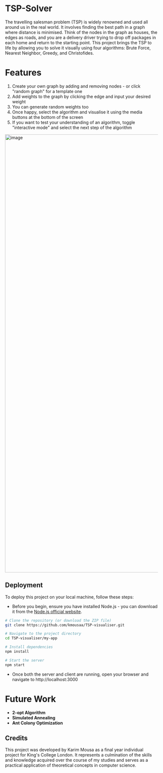 # TSP-Solver

The travelling salesman problem (TSP) is widely renowned and used all around us in the real world. It involves finding the best path in a graph where distance is minimised. Think of the nodes in the graph as houses, the edges as roads, and you are a delivery driver trying to drop off packages in each home and return to the starting point. This project brings the TSP to life by allowing you to solve it visually using four algorithms: Brute Force, Nearest Neighbor, Greedy, and Christofides.

# Features
1. Create your own graph by adding and removing nodes - or click "random graph" for a template one
2. Add weights to the graph by clicking the edge and input your desired weight
3. You can generate random weights too
4. Once happy, select the algorithm and visualise it using the media buttons at the bottom of the screen
6. If you want to test your understanding of an algorithm, toggle "interactive mode" and select the next step of the algorithm


<img width="1440" alt="image" src="https://github.com/kmousaa/TSP-visualiser/assets/99260175/ac77b9c5-821c-4309-8250-720693ed4464">



## Deployment

To deploy this project on your local machine, follow these steps:
- Before you begin, ensure you have installed Node.js - you can download it from the [Node.js official website](https://nodejs.org/en/download/). 
```bash
# Clone the repository (or download the ZIP file)
git clone https://github.com/kmousaa/TSP-visualiser.git

# Navigate to the project directory
cd TSP-visualiser/my-app

# Install dependencies
npm install

# Start the server
npm start

```
- Once both the server and client are running, open your browser and navigate to http://localhost:3000

# Future Work

- **2-opt Algorithm**
- **Simulated Annealing**
- **Ant Colony Optimization**


## Credits

This project was developed by Karim Mousa as a final year individual project for King's College London. It represents a culmination of the skills and knowledge acquired over the course of my studies and serves as a practical application of theoretical concepts in computer science.

